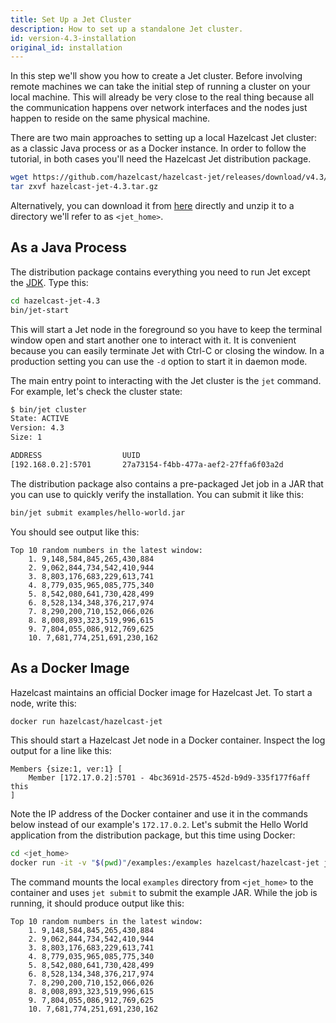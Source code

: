 ```yaml
---
title: Set Up a Jet Cluster
description: How to set up a standalone Jet cluster.
id: version-4.3-installation
original_id: installation
---
```


In this step we'll show you how to create a Jet cluster.
Before involving remote machines we can take the initial step of running
a cluster on your local machine. This will already be very close to the
real thing because all the communication happens over network interfaces
and the nodes just happen to reside on the same physical machine.

There are two main approaches to setting up a local Hazelcast Jet
cluster: as a classic Java process or as a Docker instance. In order to
follow the tutorial, in both cases you'll need the Hazelcast Jet
distribution package.

```bash
wget https://github.com/hazelcast/hazelcast-jet/releases/download/v4.3/hazelcast-jet-4.3.tar.gz
tar zxvf hazelcast-jet-4.3.tar.gz
```

Alternatively, you can download it from
[here](https://github.com/hazelcast/hazelcast-jet/releases/download/v4.3/hazelcast-jet-4.3.tar.gz)
directly and unzip it to a directory we'll refer to as `<jet_home>`.

## As a Java Process

The distribution package contains everything you need to run Jet except
the [JDK](https://adoptopenjdk.net/). Type this:

```bash
cd hazelcast-jet-4.3
bin/jet-start
```

This will start a Jet node in the foreground so you have to keep the
terminal window open and start another one to interact with it. It is
convenient because you can easily terminate Jet with Ctrl-C or closing
the window. In a production setting you can use the `-d` option to start
it in daemon mode.

The main entry point to interacting with the Jet cluster is the `jet`
command. For example, let's check the cluster state:

```bash
$ bin/jet cluster
State: ACTIVE
Version: 4.3
Size: 1

ADDRESS                  UUID
[192.168.0.2]:5701       27a73154-f4bb-477a-aef2-27ffa6f03a2d
```

The distribution package also contains a pre-packaged Jet job in a JAR
that you can use to quickly verify the installation. You can submit it
like this:

```bash
bin/jet submit examples/hello-world.jar
```

You should see output like this:

```text
Top 10 random numbers in the latest window:
    1. 9,148,584,845,265,430,884
    2. 9,062,844,734,542,410,944
    3. 8,803,176,683,229,613,741
    4. 8,779,035,965,085,775,340
    5. 8,542,080,641,730,428,499
    6. 8,528,134,348,376,217,974
    7. 8,290,200,710,152,066,026
    8. 8,008,893,323,519,996,615
    9. 7,804,055,086,912,769,625
    10. 7,681,774,251,691,230,162
```

## As a Docker Image

Hazelcast maintains an official Docker image for Hazelcast Jet. To start
a node, write this:

```bash
docker run hazelcast/hazelcast-jet
```

This should start a Hazelcast Jet node in a Docker container. Inspect
the log output for a line like this:

```text
Members {size:1, ver:1} [
    Member [172.17.0.2]:5701 - 4bc3691d-2575-452d-b9d9-335f177f6aff this
]
```

Note the IP address of the Docker container and use it in the commands
below instead of our example's `172.17.0.2`. Let's submit the Hello
World application from the distribution package, but this time using
Docker:

```bash
cd <jet_home>
docker run -it -v "$(pwd)"/examples:/examples hazelcast/hazelcast-jet jet -t 172.17.0.2 submit /examples/hello-world.jar
```

The command mounts the local `examples` directory from `<jet_home>` to
the container and uses `jet submit` to submit the example JAR. While the
job is running, it should produce output like this:

```text
Top 10 random numbers in the latest window:
    1. 9,148,584,845,265,430,884
    2. 9,062,844,734,542,410,944
    3. 8,803,176,683,229,613,741
    4. 8,779,035,965,085,775,340
    5. 8,542,080,641,730,428,499
    6. 8,528,134,348,376,217,974
    7. 8,290,200,710,152,066,026
    8. 8,008,893,323,519,996,615
    9. 7,804,055,086,912,769,625
    10. 7,681,774,251,691,230,162
```
